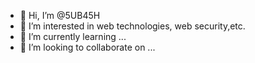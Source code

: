 - 👋 Hi, I’m @5UB45H
- 👀 I’m interested in web technologies, web security,etc.
- 🌱 I’m currently learning ...
- 💞️ I’m looking to collaborate on ...

<!---
5UB45H/5UB45H is a ✨ special ✨ repository because its `README.md` (this file) appears on your GitHub profile.
You can click the Preview link to take a look at your changes.
--->

